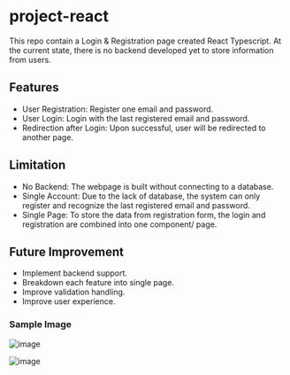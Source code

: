 # project-react

This repo contain a Login & Registration page created React Typescript. At the current state, there is no backend developed yet to store information from users.

## Features

+ User Registration: Register one email and password.
+ User Login: Login with the last registered email and password.
+ Redirection after Login: Upon successful, user will be redirected to another page.

## Limitation

+ No Backend: The webpage is built without connecting to a database.
+ Single Account: Due to the lack of database, the system can only register and recognize the last registered email and password.
+ Single Page: To store the data from registration form, the login and registration are combined into one component/ page.

## Future Improvement

+ Implement backend support.
+ Breakdown each feature into single page.
+ Improve validation handling.
+ Improve user experience.

### Sample Image

![image](https://github.com/AzriAziz213/project-react/assets/124229648/771abc0d-cbf9-4fa0-84ff-fbf39138c63a)

![image](https://github.com/AzriAziz213/project-react/assets/124229648/ad564136-7d96-4734-81f3-d636f4eb2eeb)


